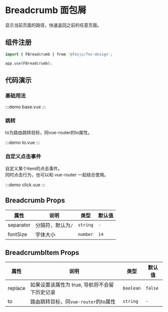# Breadcrumb 面包屑

显示当前页面的路径，快速返回之前的任意页面。

## 组件注册

```js
import { FBreadcrumb } from '@fesjs/fes-design';

app.use(FBreadcrumb);
```

## 代码演示

### 基础用法

:::demo
base.vue
:::

### 跳转
to为路由跳转目标，同vue-router的to属性。

:::demo
to.vue
:::

### 自定义点击事件
自定义某个item的点击事件。  
同时点击行为，也可以和 vue-router 一起结合使用。

:::demo
click.vue
:::

## Breadcrumb Props

| 属性      | 说明              | 类型     | 默认值 |
| --------- | ----------------- | -------- | ------ |
| separator | 分隔符，默认为`/` | `string` | `-`    |
| fontSize  | 字体大小          | `number` | `14`   |

## BreadcrumbItem Props

| 属性    | 说明                                          | 类型      | 默认值  |
| ------- | --------------------------------------------- | --------- | ------- |
| replace | 如果设置该属性为 true, 导航将不会留下历史记录 | `boolean` | `false` |
| to      | 路由跳转目标，同`vue-router`的to属性          | `string`  | `-`     |

